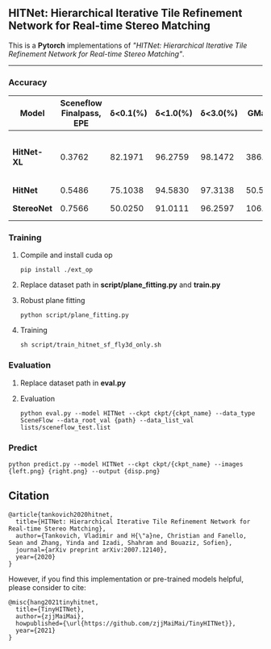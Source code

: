 ## HITNet: Hierarchical Iterative Tile Refinement Network for Real-time Stereo Matching

This is a **Pytorch** implementations of *"HITNet: Hierarchical Iterative Tile Refinement Network for Real-time Stereo Matching"*.

-----------------

### Accuracy
  
| Model                         |  **Sceneflow Finalpass**, EPE | δ<0.1(%) | δ<1.0(%) | δ<3.0(%) | GMac(G) | Checkpoint |     |
| ---                           |  ---                          | ---   | ---   | ---   | ---  | --- | --- |
| **HitNet-XL**                 | 0.3762 | 82.1971 | 96.2759 | 98.1472 | 386.6757 | [ckpt](ckpt/hitnet_xl_sf_finalpass_from_tf.ckpt) | converted copy of [original](https://github.com/google-research/google-research/tree/master/hitnet) tensorflow model |
| **HitNet**                    | 0.5486 | 75.1038 | 94.5830 | 97.3138 | 50.5048  | [ckpt](ckpt/hitnet_sf_finalpass.ckpt) |  |
| **StereoNet**                 | 0.7566 | 50.0250 | 91.0111 | 96.2597 | 106.7765 | [ckpt](ckpt/stereo_net.ckpt) | 8x downsample |


### Training

1) Compile and install cuda op
    ```shell
    pip install ./ext_op
    ```

2) Replace dataset path in **script/plane_fitting.py** and **train.py**

3) Robust plane fitting 
    ```
    python script/plane_fitting.py
    ```

2) Training
    ```shell 
    sh script/train_hitnet_sf_fly3d_only.sh
    ```

### Evaluation

1) Replace dataset path in **eval.py**

1) Evaluation
    ```shell
    python eval.py --model HITNet --ckpt ckpt/{ckpt_name} --data_type SceneFlow --data_root_val {path} --data_list_val lists/sceneflow_test.list
    ```

### Predict

```shell
python predict.py --model HITNet --ckpt ckpt/{ckpt_name} --images {left.png} {right.png} --output {disp.png}
```

## Citation
```
@article{tankovich2020hitnet,
  title={HITNet: Hierarchical Iterative Tile Refinement Network for Real-time Stereo Matching},
  author={Tankovich, Vladimir and H{\"a}ne, Christian and Fanello, Sean and Zhang, Yinda and Izadi, Shahram and Bouaziz, Sofien},
  journal={arXiv preprint arXiv:2007.12140},
  year={2020}
}
```

However, if you find this implementation or pre-trained models helpful, please consider to cite:
```
@misc{hang2021tinyhitnet,
  title={TinyHITNet},
  author={zjjMaiMai},
  howpublished={\url{https://github.com/zjjMaiMai/TinyHITNet}},
  year={2021}
}
```